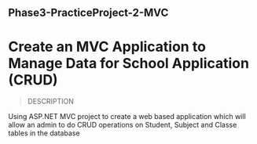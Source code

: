 ## Phase3-PracticeProject-2-MVC
# Create an MVC Application to Manage Data for School Application (CRUD)

> DESCRIPTION

Using ASP.NET MVC project to create a web based application which will allow an admin to do CRUD operations on Student, Subject and Classe tables in the database
